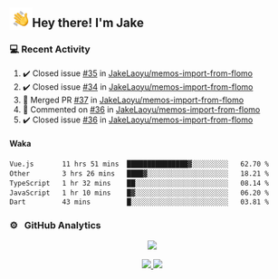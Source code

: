 <img alt="Night Coding" src="./assets/Hand%20Wave.gif" width='40' align="left"/><h2>Hey there! I'm Jake</h2>

### 💻 Recent Activity

<!--RECENT_ACTIVITY:start-->
1. ✔️ Closed issue [#35](https://github.com/JakeLaoyu/memos-import-from-flomo/issues/35) in [JakeLaoyu/memos-import-from-flomo](https://github.com/JakeLaoyu/memos-import-from-flomo)<br>
2. ✔️ Closed issue [#34](https://github.com/JakeLaoyu/memos-import-from-flomo/issues/34) in [JakeLaoyu/memos-import-from-flomo](https://github.com/JakeLaoyu/memos-import-from-flomo)<br>
3. 🎉 Merged PR [#37](https://github.com/JakeLaoyu/memos-import-from-flomo/pull/37) in [JakeLaoyu/memos-import-from-flomo](https://github.com/JakeLaoyu/memos-import-from-flomo)<br>
4. 💬 Commented on [#36](https://github.com/JakeLaoyu/memos-import-from-flomo/issues/36#issuecomment-2608364978) in [JakeLaoyu/memos-import-from-flomo](https://github.com/JakeLaoyu/memos-import-from-flomo)<br>
5. ✔️ Closed issue [#36](https://github.com/JakeLaoyu/memos-import-from-flomo/issues/36) in [JakeLaoyu/memos-import-from-flomo](https://github.com/JakeLaoyu/memos-import-from-flomo)<br>
<!--RECENT_ACTIVITY:end-->

#### Waka

<!--START_SECTION:waka-->

```txt
Vue.js       11 hrs 51 mins  ███████████████▓░░░░░░░░░   62.70 %
Other        3 hrs 26 mins   ████▓░░░░░░░░░░░░░░░░░░░░   18.21 %
TypeScript   1 hr 32 mins    ██░░░░░░░░░░░░░░░░░░░░░░░   08.14 %
JavaScript   1 hr 10 mins    █▓░░░░░░░░░░░░░░░░░░░░░░░   06.20 %
Dart         43 mins         █░░░░░░░░░░░░░░░░░░░░░░░░   03.81 %
```

<!--END_SECTION:waka-->

### ⚙️ &nbsp; GitHub Analytics

<p align="center">
  <img src="http://github-profile-summary-cards.vercel.app/api/cards/profile-details?username=JakeLaoyu&theme=2077" />
</p>


<p align="center">
<a href="https://github.com/JakeLaoyu">
  <img height="180em" src="https://github-readme-stats-eight-theta.vercel.app/api?username=jakelaoyu&show_icons=true&theme=algolia&include_all_commits=true&count_private=true"/>
  <img height="180em" src="https://github-readme-stats-eight-theta.vercel.app/api/top-langs/?username=jakelaoyu&layout=compact&langs_count=8&theme=algolia&hide=html&count_private=true"/>
</a>
</p>

<!-- ### 🤝🏻 &nbsp; Connect with Me

<p align="center">
<a href="https://i.jakeyu.top"><img src="https://img.shields.io/badge/-i.jakeyu.top-3423A6?style=flat&logo=Google-Chrome&logoColor=white"/></a>
<a href="mailto:jake.laoyu@gmail.com"><img src="https://img.shields.io/badge/-jake.laoyu@gmail.com-D14836?style=flat&logo=Gmail&logoColor=white"/></a>
</p> -->
